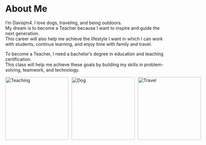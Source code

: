 # About Me
I’m Davisjm4. I love dogs, traveling, and being outdoors.  
My dream is to become a Teacher because I want to inspire and guide the next generation.  
This career will also help me achieve the lifestyle I want in which I can work with students, continue learning, and enjoy time with family and travel.  

To become a Teacher, I need a bachelor’s degree in education and teaching certification.  
This class will help me achieve these goals by building my skills in problem-solving, teamwork, and technology.  

<div style="display: flex; gap: 10px;">
  <img src="https://encrypted-tbn0.gstatic.com/images?q=tbn:ANd9GcQA3kZG_lCnIlI0LQzFLamtYl9ZKe5gYOONEA&s" alt="Teaching" width="200">
  <img src="https://i.ytimg.com/vi/0-gOLD2omhU/hq720.jpg?sqp=-oaymwEhCK4FEIIDSFryq4qpAxMIARUAAAAAGAElAADIQj0AgKJD&rs=AOn4CLAv0gSozt8T0P1oEFVtQz_O0ah8Dg" alt="Dog" width="200">
  <img src="https://encrypted-tbn0.gstatic.com/images?q=tbn:ANd9GcQ20tbnSmlHFw1XY9eTgIBCQ1RocZVifp9sow&s" alt="Travel" width="200">
</div>
